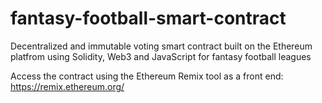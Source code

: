# fantasy-football-smart-contract
Decentralized and immutable voting smart contract built on the Ethereum platfrom using Solidity, Web3 and JavaScript for fantasy football leagues

Access the contract using the Ethereum Remix tool as a front end:  https://remix.ethereum.org/

